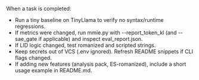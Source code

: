 When a task is completed:
- Run a tiny baseline on TinyLlama to verify no syntax/runtime regressions.
- If metrics were changed, run mmie.py with --report_token_kl (and --sae_gate if applicable) and inspect eval_report.json.
- If LID logic changed, test romanized and scripted strings.
- Keep secrets out of VCS (.env ignored). Refresh README snippets if CLI flags changed.
- If adding new features (analysis pack, ES-romanized), include a short usage example in README.md.
